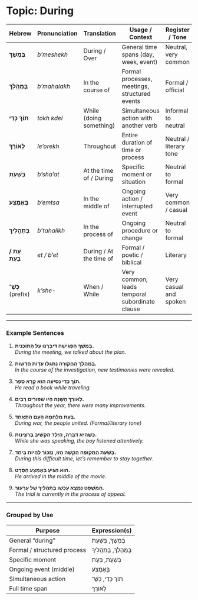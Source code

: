 # Topic: During

| Hebrew    | Pronunciation     | Translation              | Usage / Context                              | Register / Tone             |
|----------------------|-------------------|---------------------------|-----------------------------------------------|-----------------------------|
| **בְּמֶשֶׁךְ**         | *b’meshekh*        | During / Over            | General time spans (day, week, event)         | Neutral, very common        |
| **בְּמַהֲלַךְ**        | *b’mahalakh*       | In the course of         | Formal processes, meetings, structured events | Formal / official           |
| **תּוֹךְ כְּדֵי**        | *tokh kdei*        | While (doing something)  | Simultaneous action with another verb         | Informal to neutral         |
| **לְאוֹרֶךְ**          | *le’orekh*         | Throughout               | Entire duration of time or process            | Neutral / literary tone     |
| **בְּשַׁעַת**          | *b’sha’at*         | At the time of / During  | Specific moment or situation                  | Neutral to formal           |
| **בְּאֶמְצַע**         | *b’emtsa*          | In the middle of         | Ongoing action / interrupted event            | Very common / casual        |
| **בְּתַהֲלִיךְ**        | *b’tahalikh*       | In the process of        | Ongoing procedure or change                   | Neutral to formal           |
| **עֵת / בְּעֵת**         | *et / b’et*         | During / At the time of  | Formal / poetic / biblical                    | Literary                    |
| **כְּשֶׁ־** (prefix)    | *k’she-*           | When / While             | Very common; leads temporal subordinate clause| Very casual and spoken      |

---

### Example Sentences

1. **בְּמֶשֶׁךְ הַפְּגִישָׁה דִּיבַּרְנוּ עַל הַתּוֹכְנִית.**  
   *During the meeting, we talked about the plan.*

2. **בְּמַהֲלַךְ הַחֲקוּרָה נִתְגַּלּוּ עֲדָוֹת חֲדָשׁוֹת.**  
   *In the course of the investigation, new testimonies were revealed.*

3. **תּוֹךְ כְּדֵי נְסִיעָה הוּא קָרָא סֵפֶר.**  
   *He read a book while traveling.*

4. **לְאוֹרֶךְ הַשָּׁנָה הָיוּ שִׁפּוּרִים רַבִּים.**  
   *Throughout the year, there were many improvements.*

5. **בְּעֵת מִלְחָמָה הָעָם הִתְאַחֵד.**  
   *During war, the people united.* *(Formal/literary tone)*

6. **כְּשֶׁהִיא דִּבְּרָה, הַיֶּלֶד הִקְשִׁיב בְּרִצִּינוּת.**  
   *While she was speaking, the boy listened attentively.*

7. **בְּשַׁעַת הַתְּקוּפָה הַקָשָׁה הַזּוֹ, נִזְכּוֹר לִהְיוֹת בִּיחַד.**  
   *During this difficult time, let’s remember to stay together.*

8. **הוּא הִגִּיעַ בְּאֶמְצַע הַסֶּרֶט.**  
   *He arrived in the middle of the movie.*

9. **הַמִּשְׁפָּט נִמְצָא עַכְשָׁו בְּתַהֲלִיךְ שֶׁל עִרְעוּר.**  
   *The trial is currently in the process of appeal.*

---

### Grouped by Use

| **Purpose**                 | **Expression(s)**                     |
|-----------------------------|----------------------------------------|
| General “during”            | בְּמֶשֶׁךְ, בְּשַׁעַת                 |
| Formal / structured process | בְּמַהֲלַךְ, בְּתַהֲלִיךְ              |
| Specific moment             | בְּשַׁעַת, בְּעֵת                      |
| Ongoing event (middle)      | בְּאֶמְצַע                            |
| Simultaneous action         | תּוֹךְ כְּדֵי, כְּשֶׁ־                 |
| Full time span              | לְאוֹרֶךְ                             |
